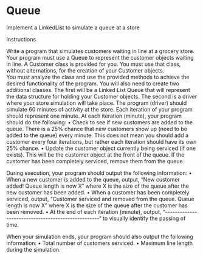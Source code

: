 # Queue
Implement a LinkedList to simulate a queue at a store

Instructions

Write a program that simulates customers waiting in line at a grocery store. 
Your program must use a Queue to represent the customer objects waiting in line. 
A Customer class is provided for you. You must use that class, without alternations, for the creation of your Customer objects.  
You must analyze the class and use the provided methods to achieve the desired functionality of the program. 
You will also need to create two additional classes.  The first will be a Linked List Queue that will represent the data structure for holding your Customer objects. 
The second is a driver where your store simulation will take place.
The program (driver) should simulate 60 minutes of activity at the store. Each iteration of your program should represent one minute. 
At each iteration (minute), your program should do the following:
•	Check to see if new customers are added to the queue.  There is a 25% chance that new customers show up (need to be added to the queue) every minute. 
  This does not mean you should add a customer every four iterations, but rather each iteration should have its own 25% chance.
•	Update the customer object currently being serviced (if one exists).  This will be the customer object at the front of the queue. 
  If the customer has been completely serviced, remove them from the queue.

During execution, your program should output the following information:
•	When a new customer is added to the queue, output, “New customer added!  Queue length is now X” where X is the size of the queue after the new customer has been added.
•	When a customer has been completely serviced, output, “Customer serviced and removed from the queue. 
  Queue length is now X” where X is the size of the queue after the customer has been removed.
•	At the end of each iteration (minute), output, “---------------------------------------------------“  to visually identify the passing of time.

When your simulation ends, your program should also output the following information:
•	Total number of customers serviced.
•	Maximum line length during the simulation.
